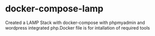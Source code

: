# docker-compose-lamp
Created a LAMP Stack with docker-compose with phpmyadmin and wordpress integrated
php.Docker file is for intallation of required tools

